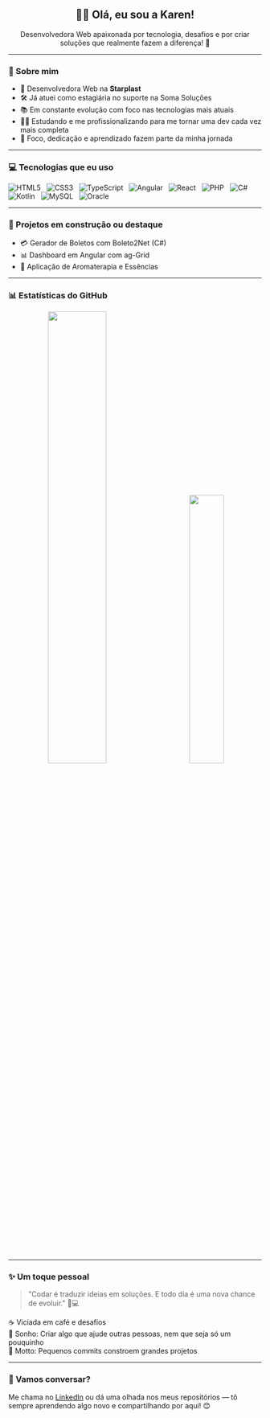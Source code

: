 <h2 align="center">👩‍💻 Olá, eu sou a Karen!</h2>

<p align="center">
Desenvolvedora Web apaixonada por tecnologia, desafios e por criar soluções que realmente fazem a diferença! 🚀  
</p>

---

### 🌟 Sobre mim

- 💼 Desenvolvedora Web na **Starplast**
- 🛠️ Já atuei como estagiária no suporte na Soma Soluções
- 📚 Em constante evolução com foco nas tecnologias mais atuais
- 👩‍🎓 Estudando e me profissionalizando para me tornar uma dev cada vez mais completa
- 🎯 Foco, dedicação e aprendizado fazem parte da minha jornada

---

### 💻 Tecnologias que eu uso

![HTML5](https://img.shields.io/badge/-HTML5-E34F26?style=flat&logo=html5&logoColor=white) &nbsp;
![CSS3](https://img.shields.io/badge/-CSS3-1572B6?style=flat&logo=css3&logoColor=white) &nbsp;
![TypeScript](https://img.shields.io/badge/-TypeScript-3178C6?style=flat&logo=typescript&logoColor=white) &nbsp;
![Angular](https://img.shields.io/badge/-Angular-DD0031?style=flat&logo=angular&logoColor=white) &nbsp;
![React](https://img.shields.io/badge/-React-20232A?style=flat&logo=react&logoColor=61DAFB) &nbsp;
![PHP](https://img.shields.io/badge/-PHP-777BB4?style=flat&logo=php&logoColor=white) &nbsp;
![C#](https://img.shields.io/badge/-CSharp-239120?style=flat&logo=c-sharp&logoColor=white) &nbsp;
![Kotlin](https://img.shields.io/badge/-Kotlin-7F52FF?style=flat&logo=kotlin&logoColor=white) &nbsp;
![MySQL](https://img.shields.io/badge/-MySQL-4479A1?style=flat&logo=mysql&logoColor=white) &nbsp;
![Oracle](https://img.shields.io/badge/-Oracle-F80000?style=flat&logo=oracle&logoColor=white) &nbsp;

---

### 🚧 Projetos em construção ou destaque

- 💳 Gerador de Boletos com Boleto2Net (C#)
- 📊 Dashboard em Angular com ag-Grid
- 🌿 Aplicação de Aromaterapia e Essências

---

### 📊 Estatísticas do GitHub

<p align="center">
  <img src="https://github-readme-stats.vercel.app/api?username=Karen-HerOAcEDucK&show_icons=true&theme=radical" width="48%" /> &nbsp; &nbsp; &nbsp; &nbsp; &nbsp;
  <img src="https://github-readme-stats.vercel.app/api/top-langs/?username=Karen-HerOAcEDucK&layout=compact&theme=radical" width="37%"/>
</p>

---

### ✨ Um toque pessoal

> "Codar é traduzir ideias em soluções. E todo dia é uma nova chance de evoluir." 🌱💻

☕ Viciada em café e desafios  
💜 Sonho: Criar algo que ajude outras pessoas, nem que seja só um pouquinho  
🎯 Motto: Pequenos commits constroem grandes projetos

---

### 💌 Vamos conversar?

Me chama no [LinkedIn](https://www.linkedin.com/in/karen-alexandre-570292203/) ou dá uma olhada nos meus repositórios — tô sempre aprendendo algo novo e compartilhando por aqui! 😊
